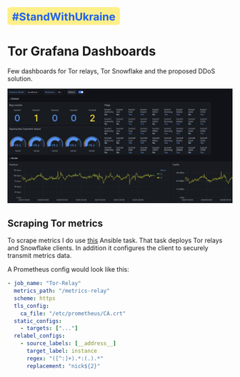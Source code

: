 [![StandWithUkraine](https://raw.githubusercontent.com/vshymanskyy/StandWithUkraine/main/badges/StandWithUkraine.svg)](https://github.com/vshymanskyy/StandWithUkraine/blob/main/docs/README.md)

# Tor Grafana Dashboards

Few dashboards for Tor relays, Tor Snowflake and the proposed DDoS solution.

![image](./tor-ddos-dashboard.jpg)

## Scraping Tor metrics

To scrape metrics I do use [this](https://github.com/toralf/tor-relays/) Ansible task.
That task deploys Tor relays and Snowflake clients.
In addition it configures the client to securely transmit metrics data.

A Prometheus config would look like this:

```yaml
- job_name: "Tor-Relay"
  metrics_path: "/metrics-relay"
  scheme: https
  tls_config:
    ca_file: "/etc/prometheus/CA.crt"
  static_configs:
    - targets: ["..."]
  relabel_configs:
    - source_labels: [__address__]
      target_label: instance
      regex: "([^:]+).*:(.).*"
      replacement: "nick${2}"
```
